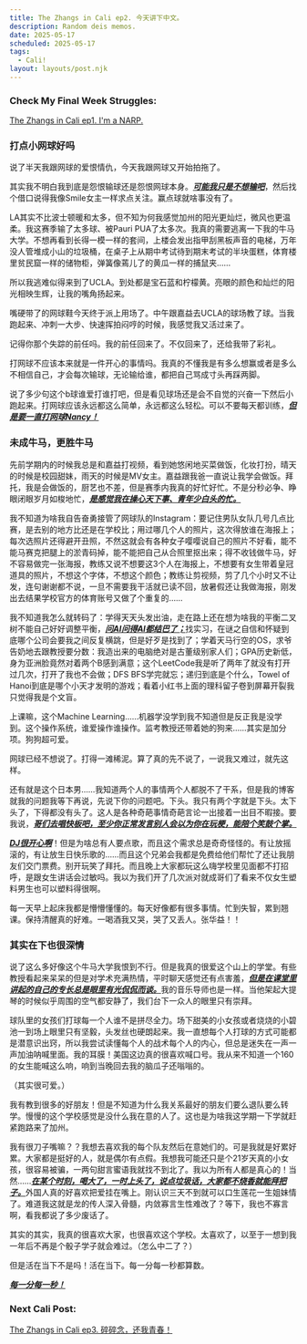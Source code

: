 ```yaml
---
title: The Zhangs in Cali ep2. 今天讲下中文。
description: Random deis memos.
date: 2025-05-17
scheduled: 2025-05-17
tags:
  - Cali!
layout: layouts/post.njk
---
```


<h3>Check My Final Week Struggles:</h3>
<a href="{{ '/posts/calistoryep1/' | url }}">The Zhangs in Cali ep1. I'm a NARP.</a>

<h3>打点小网球好吗</h3>

说了半天我跟网球的爱恨情仇，今天我跟网球又开始拍拖了。

其实我不明白我到底是怨恨输球还是怨恨网球本身。***<u>可能我只是不想输吧***</u>，然后找个借口说得我像Smile女主一样求点关注。赢点球就啥事没有了。

LA其实不比波士顿暖和太多，但不知为何我感觉加州的阳光更灿烂，微风也更温柔。我这赛季输了太多球、被Pauri PUA了太多次。我真的需要逃离一下我的牛马大学。不想再看到长得一模一样的套间，上楼会发出指甲刮黑板声音的电梯，万年没人管堆成小山的垃圾桶，在桌子上从期中考试待到期末考试的半块蛋糕，体育楼里贫民窟一样的储物柜，弹簧像蔫儿了的黄瓜一样的捕鼠夹……

所以我逃难似得来到了UCLA。到处都是宝石蓝和柠檬黄。亮眼的颜色和灿烂的阳光相映生辉，让我的嘴角扬起来。

嘴硬带了的网球鞋今天终于派上用场了。中午跟嘉益去UCLA的球场教了球。当我跑起来、冲刺一大步、快速挥拍闷哼的时候，我感觉我又活过来了。

记得你那个失踪的前任吗。我的前任回来了。不仅回来了，还给我带了彩礼。

打网球不应该本来就是一件开心的事情吗。我真的不懂我是有多么想赢或者是多么不相信自己，才会每次输球，无论输给谁，都把自己骂成寸头再踩两脚。

说了多少句这个b球谁爱打谁打吧，但是看见球场还是会不自觉的兴奋一下然后小跑起来。打网球应该永远都这么简单，永远都这么轻松。可以不要每天都训练，***<u>但是要一直打网球Nancy！***</u>

<h3>未成牛马，更胜牛马</h3>

先前学期内的时候我总是和嘉益打视频，看到她悠闲地买菜做饭，化妆打扮，晴天的时候是校园甜妹，雨天的时候是MV女主。嘉益跟我爸一直说让我学会做饭。拜托，我是会做饭的，厨艺也不差，但是赛季内我真的好忙好忙。不是分秒必争、睁眼闭眼岁月如梭地忙，***<u>是感觉我在操心天下事、青年少白头的忙。***</u>

我不知道为啥我自告奋勇接管了网球队的Instagram：要记住男队女队几号几点比赛，是去别的地方比还是在学校比；用过哪几个人的照片，这次得放谁在海报上；每次选照片还得避开丑照，不然这就会有各种女子嘤嘤说自己的照片不好看，能不能马赛克把腿上的淤青码掉，能不能把自己从合照里抠出来；得不收钱做牛马，好不容易做完一张海报，教练又说不想要这3个人在海报上，不想要有女生带着皇冠道具的照片，不想这个字体，不想这个颜色；教练让剪视频，剪了几个小时又不让发，连句谢谢都不说，一旦不需要我干活就已读不回，放暑假还让我做海报，刚发出去结果学校官方的体育账号又做了个重复的……

我不知道我怎么就转码了：学得天天头发出油，走在路上还在想为啥我的平衡二叉树不能自己好好调整平衡，***<u>问AI问得AI都结巴了；***</u>找实习，在谜之自信和怀疑到底哪个公司会要我之间反复横跳，但是好歹是找到了；学着天马行空的OS，求爷告奶地去跟教授要分数：我造出来的电脑绝对是古董级别家人们；GPA历史新低，身为亚洲脸竟然对着两个B感到满意；这个LeetCode我是听了两年了就没有打开过几次，打开了我也不会做；DFS BFS学完就忘；递归到底是个什么，Towel of Hanoi到底是哪个小天才发明的游戏；看着小红书上面的理科留子卷到屏幕开裂我只觉得我是个文盲。

上课嘛，这个Machine Learning……机器学没学到我不知道但是反正我是没学到。这个操作系统，谁爱操作谁操作。监考教授还带着她的狗来……其实是加分项。狗狗超可爱。

网球已经不想说了。打得一滩稀泥。算了真的先不说了，一说我又难过，就先这样。

还有就是这个日本男……我知道两个人的事情两个人都脱不了干系，但是我的博客就我的问题我等下再说，先说下你的问题吧。下头。我只有两个字就是下头。太下头了，下得都没有头了。这人是各种奇葩事情奇葩言论一出接着一出目不暇接。要我说，***<u>哥们去唱快板吧，至少你正常发言别人会以为你在玩梗，能陪个笑鼓个掌。***</u>

***<u>DJ很开心啊***</u>！但是为啥总有人要点歌，而且这个需求总是奇奇怪怪的。有让放摇滚的，有让放生日快乐歌的……而且这个兄弟会我都是免费给他们帮忙了还让我朋友们交门票费。别开玩笑了拜托。而且晚上大家都玩这么嗨学校里见面都不打招呼，是跟女生讲话会过敏吗。我以为我们开了几次派对就成哥们了看来不仅女生塑料男生也可以塑料得很啊。

每一天早上起床我都是懵懵懂懂的。每天好像都有很多事情。忙到失智，累到翘课。保持清醒真的好难。一喝酒我又哭，哭了又丢人。张华益！！

<h3>其实在下也很深情</h3>

说了这么多好像这个牛马大学我恨到不行。但是我真的很爱这个山上的学堂。有些教授看起来呆呆的但是对学术充满热情，平时聊天感觉还有点害羞，***<u>但是在课堂里讲起的自己的专长总是眼里有光侃侃而谈。***</u>我的音乐导师也是一样。当他架起大提琴的时候似乎周围的空气都安静了，我们台下一众人的眼里只有崇拜。

球队里的女孩们打球每一个人谁不是拼尽全力。场下甜美的小女孩或者烧烧的小碧池一到场上眼里只有坚毅，头发丝也硬朗起来。我一直想每个人打球的方式可能都是潜意识出窍，所以我尝试读懂每个人的战术每个人的内心，但总是迷失在一声一声加油呐喊里面。我的耳膜！美国这边真的很喜欢喊口号。我从来不知道一个160的女生能喊这么响，响到当晚回去我的脑瓜子还嗡嗡的。

（其实很可爱。）

我有教到很多的好朋友！但是不知道为什么我关系最好的朋友们要么退队要么转学。慢慢的这个学校感觉是没什么我在意的人了。这也是为啥我这学期一下学就赶紧跑路来了加州。

我有很刀子嘴嘛？？我想去喜欢我的每个队友然后在意她们的。可是我就是好累好累。大家都是挺好的人，就是偶尔有点假。我想我可能还只是个21岁天真的小女孩，很容易被骗，一两句甜言蜜语我就找不到北了。我以为所有人都是真心的！当然……***<u>在某个时刻，喝大了，一时上头了，说点垃圾话，大家都不烧香就能拜把子。***</u>外国人真的好喜欢把爱挂在嘴上。刚认识三天不到就可以口生莲花一生姐妹情了。难道我这就是龙的传人深入骨髓，内敛寡言生性难改了？等下，我也不寡言啊，看我都说了多少废话了。

其实的其实，我真的很喜欢大家，也很喜欢这个学校。太喜欢了，以至于一想到我一年后不再是个骰子学子就会难过。（怎么中二了？）

但是活在当下不是吗！活在当下。每一分每一秒都算数。

***<u>每一分每一秒！***</u>

<h3>Next Cali Post:</h3>
<a href="{{ '/posts/calistoryep3/' | url }}">The Zhangs in Cali ep3. 碎碎念，还我青春！</a>

